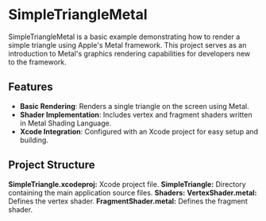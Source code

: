 
# SimpleTriangleMetal

SimpleTriangleMetal is a basic example demonstrating how to render a simple triangle using Apple's Metal framework. This project serves as an introduction to Metal's graphics rendering capabilities for developers new to the framework.

## Features

- **Basic Rendering**: Renders a single triangle on the screen using Metal.
- **Shader Implementation**: Includes vertex and fragment shaders written in Metal Shading Language.
- **Xcode Integration**: Configured with an Xcode project for easy setup and building.


## Project Structure

**SimpleTriangle.xcodeproj:** Xcode project file.
**SimpleTriangle:** Directory containing the main application source files.
**Shaders:**
**VertexShader.metal:** Defines the vertex shader.
**FragmentShader.metal:** Defines the fragment shader.
